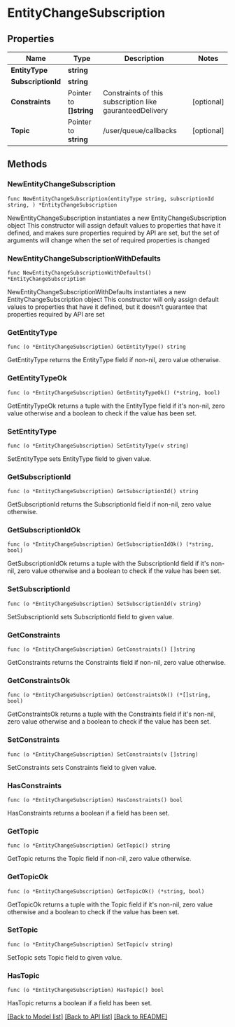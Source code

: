 # EntityChangeSubscription

## Properties

Name | Type | Description | Notes
------------ | ------------- | ------------- | -------------
**EntityType** | **string** |  | 
**SubscriptionId** | **string** |  | 
**Constraints** | Pointer to **[]string** | Constraints of this subscription like gauranteedDelivery | [optional] 
**Topic** | Pointer to **string** | /user/queue/callbacks | [optional] 

## Methods

### NewEntityChangeSubscription

`func NewEntityChangeSubscription(entityType string, subscriptionId string, ) *EntityChangeSubscription`

NewEntityChangeSubscription instantiates a new EntityChangeSubscription object
This constructor will assign default values to properties that have it defined,
and makes sure properties required by API are set, but the set of arguments
will change when the set of required properties is changed

### NewEntityChangeSubscriptionWithDefaults

`func NewEntityChangeSubscriptionWithDefaults() *EntityChangeSubscription`

NewEntityChangeSubscriptionWithDefaults instantiates a new EntityChangeSubscription object
This constructor will only assign default values to properties that have it defined,
but it doesn't guarantee that properties required by API are set

### GetEntityType

`func (o *EntityChangeSubscription) GetEntityType() string`

GetEntityType returns the EntityType field if non-nil, zero value otherwise.

### GetEntityTypeOk

`func (o *EntityChangeSubscription) GetEntityTypeOk() (*string, bool)`

GetEntityTypeOk returns a tuple with the EntityType field if it's non-nil, zero value otherwise
and a boolean to check if the value has been set.

### SetEntityType

`func (o *EntityChangeSubscription) SetEntityType(v string)`

SetEntityType sets EntityType field to given value.


### GetSubscriptionId

`func (o *EntityChangeSubscription) GetSubscriptionId() string`

GetSubscriptionId returns the SubscriptionId field if non-nil, zero value otherwise.

### GetSubscriptionIdOk

`func (o *EntityChangeSubscription) GetSubscriptionIdOk() (*string, bool)`

GetSubscriptionIdOk returns a tuple with the SubscriptionId field if it's non-nil, zero value otherwise
and a boolean to check if the value has been set.

### SetSubscriptionId

`func (o *EntityChangeSubscription) SetSubscriptionId(v string)`

SetSubscriptionId sets SubscriptionId field to given value.


### GetConstraints

`func (o *EntityChangeSubscription) GetConstraints() []string`

GetConstraints returns the Constraints field if non-nil, zero value otherwise.

### GetConstraintsOk

`func (o *EntityChangeSubscription) GetConstraintsOk() (*[]string, bool)`

GetConstraintsOk returns a tuple with the Constraints field if it's non-nil, zero value otherwise
and a boolean to check if the value has been set.

### SetConstraints

`func (o *EntityChangeSubscription) SetConstraints(v []string)`

SetConstraints sets Constraints field to given value.

### HasConstraints

`func (o *EntityChangeSubscription) HasConstraints() bool`

HasConstraints returns a boolean if a field has been set.

### GetTopic

`func (o *EntityChangeSubscription) GetTopic() string`

GetTopic returns the Topic field if non-nil, zero value otherwise.

### GetTopicOk

`func (o *EntityChangeSubscription) GetTopicOk() (*string, bool)`

GetTopicOk returns a tuple with the Topic field if it's non-nil, zero value otherwise
and a boolean to check if the value has been set.

### SetTopic

`func (o *EntityChangeSubscription) SetTopic(v string)`

SetTopic sets Topic field to given value.

### HasTopic

`func (o *EntityChangeSubscription) HasTopic() bool`

HasTopic returns a boolean if a field has been set.


[[Back to Model list]](../README.md#documentation-for-models) [[Back to API list]](../README.md#documentation-for-api-endpoints) [[Back to README]](../README.md)



